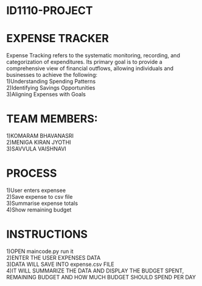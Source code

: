 # ID1110-PROJECT

# EXPENSE TRACKER

Expense Tracking refers to the systematic monitoring, recording, and categorization of expenditures. Its primary goal is to provide a comprehensive view of financial outflows, allowing individuals and businesses to achieve the following:
<br>
1)Understanding Spending Patterns
<br>
2)Identifying Savings Opportunities
<br>
3)Aligning Expenses with Goals

# TEAM MEMBERS:
1)KOMARAM BHAVANASRI
<br>
2)MENIGA KIRAN JYOTHI
<br>
3)SAVVULA VAISHNAVI 

# PROCESS
1)User enters expensee
<br>
2)Save expense to csv file
<br>
3)Summarise expense totals
<br>
4)Show remaining budget

# INSTRUCTIONS
1)OPEN maincode.py run it
<br>
2)ENTER THE USER EXPENSES DATA
<br>
3)DATA WILL SAVE INTO expense.csv FILE
<br>
4)IT WILL SUMMARIZE THE DATA AND DISPLAY THE BUDGET SPENT, REMAINING BUDGET AND HOW MUCH BUDGET SHOULD SPEND PER DAY
<br>


